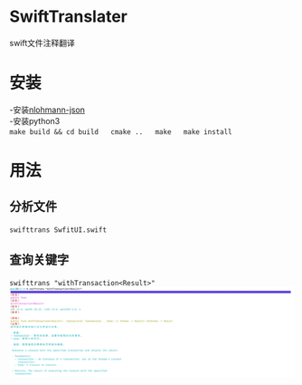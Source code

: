 # SwiftTranslater
 swift文件注释翻译

# 安装
-安装[nlohmann-json](https://github.com/nlohmann/json)  
-安装python3  
`
make build && cd build  
cmake ..  
make  
make install
`
# 用法  
## 分析文件  
`swifttrans SwfitUI.swift`  
## 查询关键字  
`swifttrans "withTransaction<Result>"`  
![结果](https://github.com/Marspacecraft/SwiftTranslater/blob/main/pic.png)

